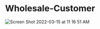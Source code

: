 # Wholesale-Customer


![Screen Shot 2022-03-15 at 11 16 51 AM](https://user-images.githubusercontent.com/53982381/158410415-860b5ad6-df43-4a35-af53-25d2193c25f9.png)
